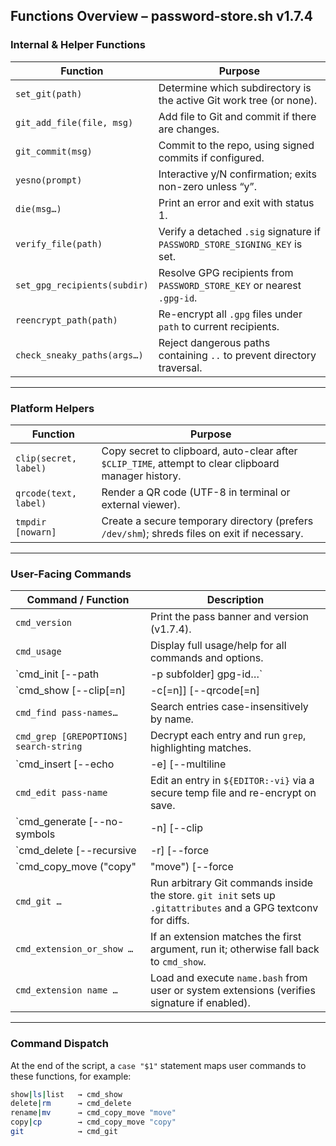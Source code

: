## Functions Overview – password-store.sh v1.7.4

### Internal & Helper Functions
| Function | Purpose |
|----------|--------|
| `set_git(path)` | Determine which subdirectory is the active Git work tree (or none). |
| `git_add_file(file, msg)` | Add file to Git and commit if there are changes. |
| `git_commit(msg)` | Commit to the repo, using signed commits if configured. |
| `yesno(prompt)` | Interactive y/N confirmation; exits non-zero unless “y”. |
| `die(msg…)` | Print an error and exit with status 1. |
| `verify_file(path)` | Verify a detached `.sig` signature if `PASSWORD_STORE_SIGNING_KEY` is set. |
| `set_gpg_recipients(subdir)` | Resolve GPG recipients from `PASSWORD_STORE_KEY` or nearest `.gpg-id`. |
| `reencrypt_path(path)` | Re-encrypt all `.gpg` files under `path` to current recipients. |
| `check_sneaky_paths(args…)` | Reject dangerous paths containing `..` to prevent directory traversal. |

---

### Platform Helpers
| Function | Purpose |
|----------|--------|
| `clip(secret, label)` | Copy secret to clipboard, auto-clear after `$CLIP_TIME`, attempt to clear clipboard manager history. |
| `qrcode(text, label)` | Render a QR code (UTF-8 in terminal or external viewer). |
| `tmpdir [nowarn]` | Create a secure temporary directory (prefers `/dev/shm`); shreds files on exit if necessary. |

---

### User-Facing Commands
| Command / Function | Description |
|--------------------|------------|
| `cmd_version` | Print the pass banner and version (v1.7.4). |
| `cmd_usage` | Display full usage/help for all commands and options. |
| `cmd_init [--path|-p subfolder] gpg-id…` | Initialize the password store or a subfolder, write `.gpg-id`, optionally sign it, and re-encrypt existing entries. Supports de-init if called with a single empty argument. |
| `cmd_show [--clip[=n]|-c[=n]] [--qrcode[=n]|-q[=n]] pass-name` | Decrypt and print an entry (or list directory). With `--clip` or `--qrcode`, copy or render only the selected line (default 1). |
| `cmd_find pass-names…` | Search entries case-insensitively by name. |
| `cmd_grep [GREPOPTIONS] search-string` | Decrypt each entry and run `grep`, highlighting matches. |
| `cmd_insert [--echo|-e] [--multiline|-m] [--force|-f] pass-name` | Create or overwrite an entry. Prompts for input (no echo by default), supports multiline mode, and commits to git. |
| `cmd_edit pass-name` | Edit an entry in `${EDITOR:-vi}` via a secure temp file and re-encrypt on save. |
| `cmd_generate [--no-symbols|-n] [--clip|-c] [--qrcode|-q] [--in-place|-i | --force|-f] pass-name [length]` | Generate a random password (default length from `$GENERATED_LENGTH`), write or in-place replace line 1, optionally copy or render as QR. |
| `cmd_delete [--recursive|-r] [--force|-f] pass-name` | Delete an entry or directory (confirm unless `--force`), remove empty directories, and update git. |
| `cmd_copy_move ("copy"|"move") [--force|-f] old-path new-path` | Copy or rename entries/dirs, re-encrypt at the destination, and handle git bookkeeping. Used for `copy|cp` and `rename|mv`. |
| `cmd_git …` | Run arbitrary Git commands inside the store. `git init` sets up `.gitattributes` and a GPG textconv for diffs. |
| `cmd_extension_or_show …` | If an extension matches the first argument, run it; otherwise fall back to `cmd_show`. |
| `cmd_extension name …` | Load and execute `name.bash` from user or system extensions (verifies signature if enabled). |

---

### Command Dispatch
At the end of the script, a `case "$1"` statement maps user commands to these functions, for example:

```bash
show|ls|list   → cmd_show
delete|rm      → cmd_delete
rename|mv      → cmd_copy_move "move"
copy|cp        → cmd_copy_move "copy"
git            → cmd_git
